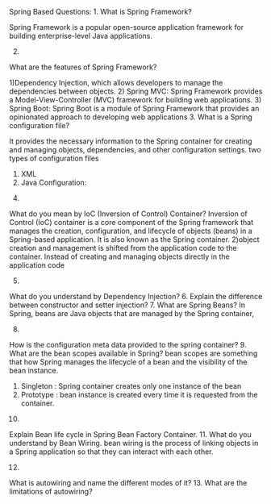 Spring Based Questions:
1.
What is Spring Framework?
  
Spring Framework is a popular open-source application framework for building enterprise-level Java applications.
  
  
2.
What are the features of Spring Framework?
  
1)Dependency Injection, which allows developers to manage the dependencies between objects. 
2) Spring MVC: Spring Framework provides a Model-View-Controller (MVC) framework for building web applications. 
3) Spring Boot: Spring Boot is a module of Spring Framework that provides an opinionated approach to developing web applications
3.
What is a Spring configuration file?

  It provides the necessary information to the Spring container for creating and managing objects, dependencies, and other configuration settings. two types of configuration files
1) XML 
2) Java Configuration:

4.
What do you mean by IoC (Inversion of Control) Container?
Inversion of Control (IoC) container is a core component of the Spring framework that manages the creation, configuration, and lifecycle of objects (beans) in a Spring-based application. It is also known as the Spring container.
2)object creation and management is shifted from the application code to the container. Instead of creating and managing objects directly in the application code
  
5.
What do you understand by Dependency Injection?
6.
Explain the difference between constructor and setter injection?
7.
What are Spring Beans?
  In Spring, beans are Java objects that are managed by the Spring container, 
  
8.
How is the configuration meta data provided to the spring container?
9.
What are the bean scopes available in Spring?
  bean scopes are something that how Spring manages the lifecycle of a bean and the visibility of the bean instance.
1) Singleton : Spring container creates only one instance of the bean
2) Prototype : bean instance is created every time it is requested from the container. 
10.
Explain Bean life cycle in Spring Bean Factory Container.
11.
What do you understand by Bean Wiring.
bean wiring is the process of linking objects in a Spring application so that they can interact with each other.

12.
What is autowiring and name the different modes of it?
13.
What are the limitations of autowiring?